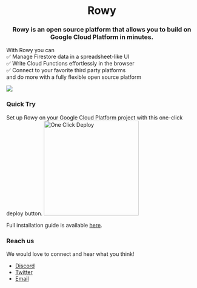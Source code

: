 <h1 align="center">
    Rowy
</h1>

<h3 align="center">

Rowy is an open source platform that allows you to build on Google Cloud
Platform in minutes.

</h3>

With Rowy you can  
✅ Manage Firestore data in a spreadsheet-like UI  
✅ Write Cloud Functions effortlessly in the browser  
✅ Connect to your favorite third party platforms  
and do more with a fully flexible open source platform

<img src="https://firebasestorage.googleapis.com/v0/b/rowyio.appspot.com/o/publicDemo%2FRowy%20Website%20Video.gif?alt=media&token=184ed868-e9dd-4082-b881-436845076d8b" />

### Quick Try

<p>Set up Rowy on your Google Cloud Platform project with this one-click deploy button.
<a href="https://deploy.cloud.run/?git_repo=https://github.com/rowyio/rowyRun.git" target="_blank">
<img src="https://storage.googleapis.com/cloudrun/button.png" alt="One Click Deploy"
title="One Click Deploy" width="250" /></a>
</p>

Full installation guide is available [here](./install).

### Reach us

We would love to connect and hear what you think!

- [Discord](https://discord.gg/B8yAD5PDX4)
- [Twitter](https://twitter.com/rowyio)
- [Email](mailto:rowy.io)
